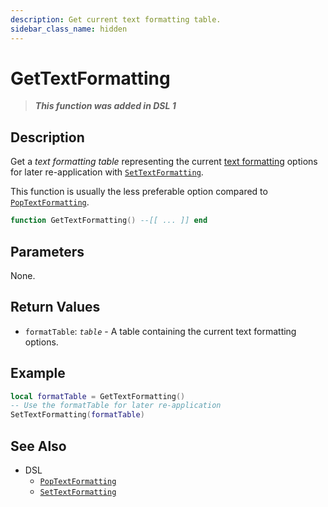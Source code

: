 ```yaml
---
description: Get current text formatting table.
sidebar_class_name: hidden
---
```


# GetTextFormatting

> **_This function was added in DSL 1_**

## Description

Get a _text formatting table_ representing the current [text formatting](/docs/dsl-reference/basic-concepts/render-functions) options for later re-application with [`SetTextFormatting`](./SetTextFormatting).

This function is usually the less preferable option compared to [`PopTextFormatting`](./PopTextFormatting).

```lua
function GetTextFormatting() --[[ ... ]] end
```

## Parameters

None.

## Return Values

- `formatTable`: _`table`_ - A table containing the current text formatting options.

## Example

```lua
local formatTable = GetTextFormatting()
-- Use the formatTable for later re-application
SetTextFormatting(formatTable)
```

## See Also

- DSL
  - [`PopTextFormatting`](./PopTextFormatting)
  - [`SetTextFormatting`](./SetTextFormatting)
